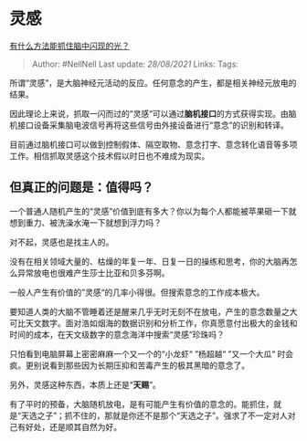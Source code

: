 # 灵感
[有什么方法能抓住脑中闪现的光？](https://www.zhihu.com/question/404227657/answer/1359822328)

> Author: #NellNell
Last update: *28/08/2021*
Links:
Tags:

所谓“灵感”，是大脑神经元活动的反应。任何意念的产生，都是相关神经元放电的结果。

因此理论上来说，抓取一闪而过的”灵感“可以通过**脑机接口**的方式获得实现。由脑机接口设备采集脑电波信号再将这些信号由外接设备进行“意念”的识别和转译。

目前通过脑机接口可以做到控制假体、隔空取物、意念打字、意念转化语音等多项工作。相信抓取灵感这个技术假以时日也不难成为现实。

## 但真正的问题是：**值得吗**？

一个普通人随机产生的“灵感”价值到底有多大？你以为每个人都能被苹果砸一下就想到重力、被洗澡水淹一下就想到浮力吗？

对不起，灵感也是找主人的。

没有在相关领域大量的、枯燥的年复一年、日复一日的操练和思考，你的大脑再怎么异常放电也很难产生莎士比亚和贝多芬啊。

一般人产生有价值的”灵感“的几率小得很。但搜索意念的工作成本极大。

要知道人类的大脑不管睡着还是醒来几乎无时无刻不在放电，产生的意念数量之大可比天文数字。面对浩如烟海的数据识别和分析工作，你真愿意付出极大的金钱和时间的成本，在天文级数字的意念海洋中搜索“灵感”珍珠吗？

只怕看到电脑屏幕上密密麻麻一个又一个的“小龙虾“ ”杨超越“ ”又一个大瓜“ 时会疯。更别说看到那些因为长期压抑和苦毒产生的极其黑暗的意念了。

另外，灵感这种东西，本质上还是“**天赐**”。

有了平时的预备，大脑随机放电，是有可能产生有价值的意念的。能抓住，就是“天选之子”；抓不住的，那就是你还不是那个“天选之子”。强求了不一定对人对己有好处，还是顺其自然为好。
